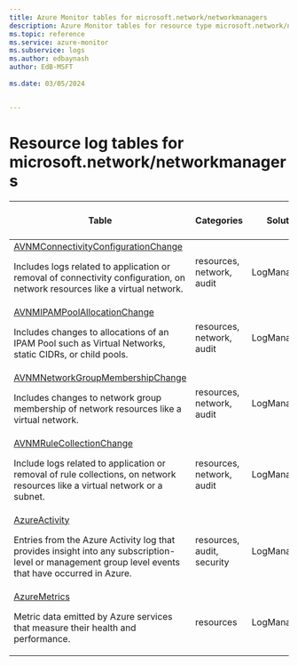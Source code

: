 ```yaml
---
title: Azure Monitor tables for microsoft.network/networkmanagers
description: Azure Monitor tables for resource type microsoft.network/networkmanagers
ms.topic: reference
ms.service: azure-monitor
ms.subservice: logs
ms.author: edbaynash
author: EdB-MSFT
   
ms.date: 03/05/2024


---
```


# Resource log tables for microsoft.network/networkmanagers  


| Table | Categories | Solutions|[Supports basic log plan](/azure/azure-monitor/logs/basic-logs-configure?tabs=portal-1#compare-the-basic-and-analytics-log-data-plans)| Queries|
|---|---|---|---|---|
| [AVNMConnectivityConfigurationChange](/azure/azure-monitor/reference/tables/AVNMConnectivityConfigurationChange)<p>Includes logs related to application or removal of connectivity configuration, on network resources like a virtual network. | resources, network, audit | LogManagement | Yes| [Yes](/azure/azure-monitor/reference/queries/avnmconnectivityconfigurationchange)|
| [AVNMIPAMPoolAllocationChange](/azure/azure-monitor/reference/tables/AVNMIPAMPoolAllocationChange)<p>Includes changes to allocations of an IPAM Pool such as Virtual Networks, static CIDRs, or child pools. | resources, network, audit | LogManagement | Yes| [Yes](/azure/azure-monitor/reference/queries/avnmipampoolallocationchange)|
| [AVNMNetworkGroupMembershipChange](/azure/azure-monitor/reference/tables/AVNMNetworkGroupMembershipChange)<p>Includes changes to network group membership of network resources like a virtual network. | resources, network, audit | LogManagement | Yes| [Yes](/azure/azure-monitor/reference/queries/avnmnetworkgroupmembershipchange)|
| [AVNMRuleCollectionChange](/azure/azure-monitor/reference/tables/AVNMRuleCollectionChange)<p>Include logs related to application or removal of rule collections, on network resources like a virtual network or a subnet. | resources, network, audit | LogManagement | Yes| [Yes](/azure/azure-monitor/reference/queries/avnmrulecollectionchange)|
| [AzureActivity](/azure/azure-monitor/reference/tables/AzureActivity)<p>Entries from the Azure Activity log that provides insight into any subscription-level or management group level events that have occurred in Azure. | resources, audit, security | LogManagement | No| [Yes](/azure/azure-monitor/reference/queries/azureactivity)|
| [AzureMetrics](/azure/azure-monitor/reference/tables/AzureMetrics)<p>Metric data emitted by Azure services that measure their health and performance. | resources | LogManagement | No| [Yes](/azure/azure-monitor/reference/queries/azuremetrics)|

